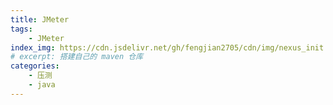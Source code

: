 ```yaml
---
title: JMeter
tags: 
    - JMeter
index_img: https://cdn.jsdelivr.net/gh/fengjian2705/cdn/img/nexus_init.jpg
# excerpt: 搭建自己的 maven 仓库
categories:
    - 压测
    - java
---
```

